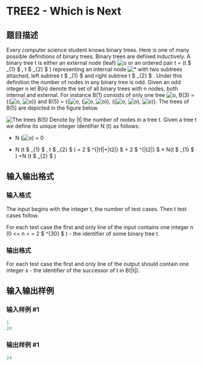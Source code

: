 # TREE2 - Which is Next

## 题目描述

 Every computer science student knows binary trees. Here is one of many possible definitions of binary trees. Binary trees are defined inductively. A binary tree t is either an external node (leaf) ![o](https://cdn.luogu.com.cn/upload/vjudge_pic/SP88/fd5cb50fba7f235c3ee3ab7b7d717c47554381b0.png) or an ordered pair t = (t $ _{1} $ , t $ _{2} $ ) representing an internal node ![*](https://cdn.luogu.com.cn/upload/vjudge_pic/SP88/8b86f1a6f7d325580c5fe63e5997439bff5dde01.png) with two subtrees attached, left subtree t $ _{1} $ and right subtree t $ _{2} $ . Under this definition the number of nodes in any binary tree is odd. Given an odd integer n let B(n) denote the set of all binary trees with n nodes, both internal and external. For instance B(1) consists of only one tree ![o](https://cdn.luogu.com.cn/upload/vjudge_pic/SP88/fd5cb50fba7f235c3ee3ab7b7d717c47554381b0.png), B(3) = {(![o](https://cdn.luogu.com.cn/upload/vjudge_pic/SP88/fd5cb50fba7f235c3ee3ab7b7d717c47554381b0.png), ![o](https://cdn.luogu.com.cn/upload/vjudge_pic/SP88/fd5cb50fba7f235c3ee3ab7b7d717c47554381b0.png))} and B(5) = {(![o](https://cdn.luogu.com.cn/upload/vjudge_pic/SP88/fd5cb50fba7f235c3ee3ab7b7d717c47554381b0.png), (![o](https://cdn.luogu.com.cn/upload/vjudge_pic/SP88/fd5cb50fba7f235c3ee3ab7b7d717c47554381b0.png), ![o](https://cdn.luogu.com.cn/upload/vjudge_pic/SP88/fd5cb50fba7f235c3ee3ab7b7d717c47554381b0.png))), ((![o](https://cdn.luogu.com.cn/upload/vjudge_pic/SP88/fd5cb50fba7f235c3ee3ab7b7d717c47554381b0.png), ![o](https://cdn.luogu.com.cn/upload/vjudge_pic/SP88/fd5cb50fba7f235c3ee3ab7b7d717c47554381b0.png)), ![o](https://cdn.luogu.com.cn/upload/vjudge_pic/SP88/fd5cb50fba7f235c3ee3ab7b7d717c47554381b0.png))}. The trees of B(5) are depicted in the figure below.

![The trees B(5)](https://cdn.luogu.com.cn/upload/vjudge_pic/SP88/4dcd745415a0dae27058cbb400e718cb592d3be6.png) Denote by |t| the number of nodes in a tree t. Given a tree t we define its unique integer identifier N (t) as follows:

- N (![o](https://cdn.luogu.com.cn/upload/vjudge_pic/SP88/fd5cb50fba7f235c3ee3ab7b7d717c47554381b0.png)) = 0

- N (t $ _{1} $ , t $ _{2} $ ) = 2 $ ^{|t1|+|t2|} $ + 2 $ ^{|t2|} $ \* N(t $ _{1} $ ) +N (t $ _{2} $ )

## 输入输出格式

### 输入格式

 The input begins with the integer t, the number of test cases. Then t test cases follow.

For each test case the first and only line of the input contains one integer n (0 <= n < = 2 $ ^{30} $ ) - the identifier of some binary tree t.

### 输出格式

 For each test case the first and only line of the output should contain one integer s - the identifier of the successor of t in B(|t|).

## 输入输出样例

### 输入样例 #1

```cpp
1
20
```


### 输出样例 #1

```cpp
24
```


